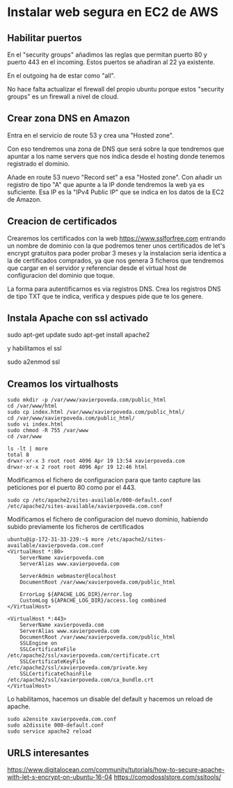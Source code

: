 
Instalar web segura en EC2 de AWS
=================================

Habilitar puertos
-----------------
En el "security groups" añadimos las reglas que permitan puerto 80 y puerto 443 en el incoming. 
Estos puertos se añadiran al 22 ya existente.

En el outgoing ha de estar como "all".

No hace falta actualizar el firewall del propio ubuntu porque estos "security groups" es un firewall a nivel de cloud.

Crear zona DNS en Amazon
------------------------
Entra en el servicio de route 53 y crea una "Hosted zone".

Con eso tendremos una zona de DNS que será sobre la que tendremos que apuntar a los name servers que nos indica desde el hosting 
donde tenemos registrado el dominio.

Añade en route 53 nuevo "Record set" a esa "Hosted zone".
Con añadir un registro de tipo "A" que apunte a la IP donde tendremos la web ya es suficiente.
Esa IP es la "IPv4 Public IP" que se indica en los datos de la EC2 de Amazon.

Creacion de certificados
------------------------
Crearemos los certificados con la web https://www.sslforfree.com entrando un nombre de dominio con la que podremos tener unos certificados de let's encrypt gratuitos para
poder probar 3 meses y la instalacion seria identica a la de certificados comprados, ya que nos genera 3 ficheros que tendremos que cargar en el servidor
y referenciar desde el virtual host de configuracion del dominio que toque.

La forma para autentificarnos es via registros DNS. Crea los registros DNS de tipo TXT que te indica, verifica y despues pide que te los genere.

Instala Apache con ssl activado
-------------------------------

sudo apt-get update
sudo apt-get install apache2

y habilitamos el ssl

sudo a2enmod ssl

Creamos los virtualhosts
------------------------
```
sudo mkdir -p /var/www/xavierpoveda.com/public_html
cd /var/www/html
sudo cp index.html /var/www/xavierpoveda.com/public_html/
cd /var/www/xavierpoveda.com/public_html/
sudo vi index.html
sudo chmod -R 755 /var/www
cd /var/www

ls -lt | more
total 8
drwxr-xr-x 3 root root 4096 Apr 19 13:54 xavierpoveda.com
drwxr-xr-x 2 root root 4096 Apr 19 12:46 html
```

Modificamos el fichero de configuracion para que tanto capture las peticiones por el puerto 80 como por el 443.
```
sudo cp /etc/apache2/sites-available/000-default.conf /etc/apache2/sites-available/xavierpoveda.com.conf
```

Modificamos el fichero de configuracion del nuevo dominio, habiendo subido previamente los ficheros de certificados
```
ubuntu@ip-172-31-33-239:~$ more /etc/apache2/sites-available/xavierpoveda.com.conf
<VirtualHost *:80>
	ServerName xavierpoveda.com
	ServerAlias www.xavierpoveda.com

	ServerAdmin webmaster@localhost
	DocumentRoot /var/www/xavierpoveda.com/public_html

	ErrorLog ${APACHE_LOG_DIR}/error.log
	CustomLog ${APACHE_LOG_DIR}/access.log combined
</VirtualHost>

<VirtualHost *:443>
	ServerName xavierpoveda.com
	ServerAlias www.xavierpoveda.com
	DocumentRoot /var/www/xavierpoveda.com/public_html
	SSLEngine on
	SSLCertificateFile /etc/apache2/ssl/xavierpoveda.com/certificate.crt
	SSLCertificateKeyFile /etc/apache2/ssl/xavierpoveda.com/private.key
	SSLCertificateChainFile /etc/apache2/ssl/xavierpoveda.com/ca_bundle.crt
</VirtualHost>
```

Lo habilitamos, hacemos un disable del default y hacemos un reload de apache.
```
sudo a2ensite xavierpoveda.com.conf
sudo a2dissite 000-default.conf
sudo service apache2 reload
```

URLS interesantes
-----------------
https://www.digitalocean.com/community/tutorials/how-to-secure-apache-with-let-s-encrypt-on-ubuntu-16-04
https://comodosslstore.com/ssltools/

